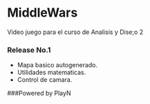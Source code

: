 # MiddleWars

Video juego para el curso de Analisis y Dise;o 2

### Release No.1
+ Mapa basico autogenerado.
+ Utilidades matematicas.
+ Control de camara.


###Powered by PlayN

